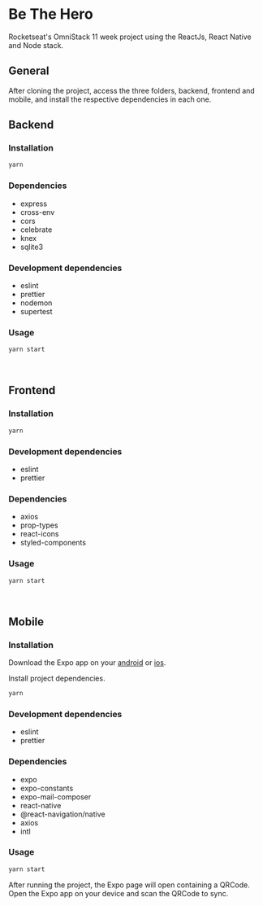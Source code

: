 # Be The Hero

Rocketseat's OmniStack 11 week project using the ReactJs, React Native and Node stack.
<br/>

## General

After cloning the project, access the three folders, backend, frontend and mobile, and install the respective dependencies in each one.
<br/>

## Backend

### Installation

```bash
yarn
```

### Dependencies

- express
- cross-env
- cors
- celebrate
- knex
- sqlite3


### Development dependencies

- eslint
- prettier
- nodemon
- supertest

### Usage

```bash
yarn start
```

<br/>

## Frontend

### Installation

```bash
yarn
```

### Development dependencies

- eslint
- prettier

### Dependencies

- axios
- prop-types
- react-icons
- styled-components

### Usage

```bash
yarn start
```
<br/>

## Mobile

### Installation

Download the Expo app on your [android](https://play.google.com/store/apps/details?id=host.exp.exponent&hl=pt_BR) or [ios](https://apps.apple.com/br/app/expo-client/id982107779).


Install project dependencies.

```bash
yarn
```

### Development dependencies

- eslint
- prettier

### Dependencies

- expo
- expo-constants
- expo-mail-composer
- react-native
- @react-navigation/native
- axios
- intl

### Usage

```bash
yarn start
```

After running the project, the Expo page will open containing a QRCode. Open the Expo app on your device and scan the QRCode to sync.
